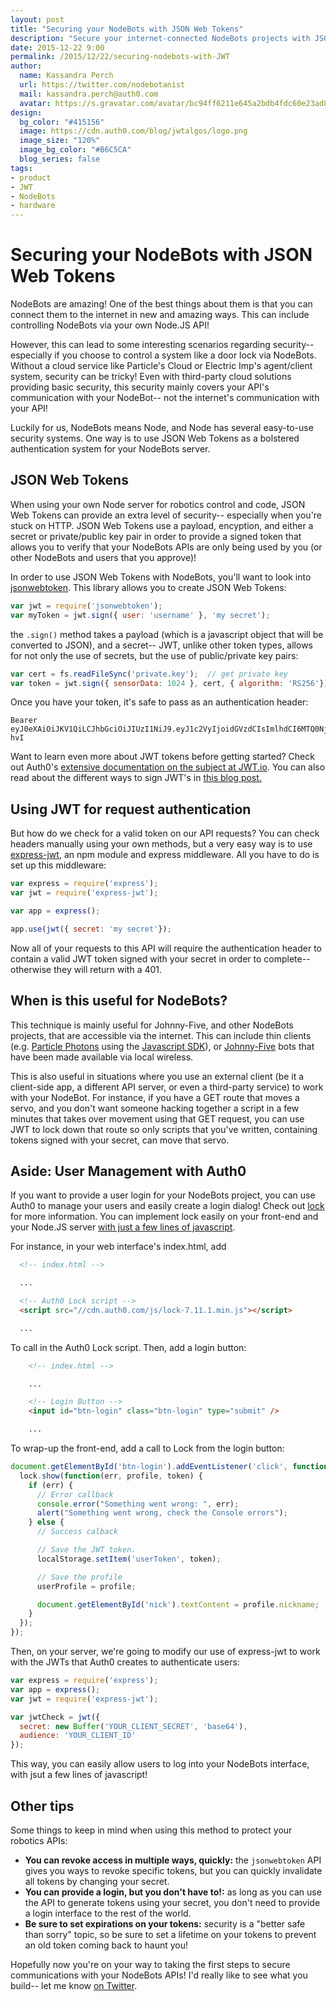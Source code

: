 ```yaml
---
layout: post
title: "Securing your NodeBots with JSON Web Tokens"
description: "Secure your internet-connected NodeBots projects with JSON Web Tokens."
date: 2015-12-22 9:00
permalink: /2015/12/22/securing-nodebots-with-JWT
author: 
  name: Kassandra Perch
  url: https://twitter.com/nodebotanist
  mail: kassandra.perch@auth0.com
  avatar: https://s.gravatar.com/avatar/bc94ff6211e645a2bdb4fdc60e23ad85.jpg?s=200
design:
  bg_color: "#415156"
  image: https://cdn.auth0.com/blog/jwtalgos/logo.png
  image_size: "120%"
  image_bg_color: "#B6C5CA"
  blog_series: false
tags: 
- product 
- JWT
- NodeBots
- hardware
---
```


# Securing your NodeBots with JSON Web Tokens

NodeBots are amazing! One of the best things about them is that you can connect them to the internet in new and amazing ways. This can include controlling NodeBots via your own Node.JS API! 

However, this can lead to some interesting scenarios regarding security-- especially if you choose to control a system like a door lock via NodeBots. Without a cloud service like Particle's Cloud or Electric Imp's agent/client system, security can be tricky! Even with third-party cloud solutions providing basic security, this security mainly covers your API's communication with your NodeBot-- not the internet's communication with your API!

Luckily for us, NodeBots means Node, and Node has several easy-to-use security systems. One way is to use JSON Web Tokens as a bolstered authentication system for your NodeBots server.

## JSON Web Tokens

When using your own Node server for robotics control and code, JSON Web Tokens can provide an extra level of security-- especially when you're stuck on HTTP. JSON Web Tokens use a payload, encyption, and either a secret or private/public key pair in order to provide a signed token that allows you to verify that your NodeBots APIs are only being used by you (or other NodeBots and users that you approve)!

In order to use JSON Web Tokens with NodeBots, you'll want to look into [jsonwebtoken](https://www.npmjs.com/package/jsonwebtoken). This library allows you to create JSON Web Tokens:

```javascript
var jwt = require('jsonwebtoken');
var myToken = jwt.sign({ user: 'username' }, 'my secret');
```

the `.sign()` method takes a payload (which is a javascript object that will be converted to JSON), and a secret-- JWT, unlike other token types, allows for not only the use of secrets, but the use of public/private key pairs:

```javascript
var cert = fs.readFileSync('private.key');  // get private key
var token = jwt.sign({ sensorData: 1024 }, cert, { algorithm: 'RS256'});
```

Once you have your token, it's safe to pass as an authentication header:

```
Bearer eyJ0eXAiOiJKV1QiLCJhbGciOiJIUzI1NiJ9.eyJ1c2VyIjoidGVzdCIsImlhdCI6MTQ0NjUyNDM5NH0.NDlWo8qunNFJvU9GGTeniAfUxwV0z38LhgkN57m-hvI
```

Want to learn even more about JWT tokens before getting started? Check out Auth0's [extensive documentation on the subject at JWT.io](http://jwt.io). You can also read about the different ways to sign JWT's in [this blog post.](https://auth0.com/blog/2015/12/17/json-web-token-signing-algorithms-overview/)

## Using JWT for request authentication

But how do we check for a valid token on our API requests? You can check headers manually using your own methods, but a very easy way is to use [express-jwt](https://www.npmjs.com/package/express-jwt), an npm module and express middleware. All you have to do is set up this middleware:

```javascript
var express = require('express');
var jwt = require('express-jwt');

var app = express();

app.use(jwt({ secret: 'my secret'});
```

Now all of your requests to this API will require the authentication header to contain a valid JWT token signed with your secret in order to complete-- otherwise they will return with a 401. 

## When is this useful for NodeBots?

This technique is mainly useful for Johnny-Five, and other NodeBots projects, that are accessible via the internet. This can include thin clients (e.g. [Particle Photons](http://particle.io) using the [Javascript SDK](https://www.npmjs.com/package/spark)), or [Johnny-Five](http://johnny-five.io) bots that have been made available via local wireless.

This is also useful in situations where you use an external client (be it a client-side app, a different API server, or even a third-party service) to work with your NodeBot. For instance, if you have a GET route that moves a servo, and you don't want someone hacking together a script in a few minutes that takes over movement using that GET request, you can use JWT to lock down that route so only scripts that you've written, containing tokens signed with your secret, can move that servo.

## Aside: User Management with Auth0

If you want to provide a user login for your NodeBots project, you can use Auth0 to manage your users and easily create a login dialog! Check out [lock](https://auth0.com/lock) for more information. You can implement lock easily on your front-end and your Node.JS server [with just a few lines of javascript](https://auth0.com/docs/quickstart/spa/vanillajs/nodejs).

For instance, in your web interface's index.html, add

```html
  <!-- index.html -->

  ...

  <!-- Auth0 Lock script -->
  <script src="//cdn.auth0.com/js/lock-7.11.1.min.js"></script>

  ...
```

To call in the Auth0 Lock script. Then, add a login button:

```html
	<!-- index.html -->

	...

	<!-- Login Button -->
	<input id="btn-login" class="btn-login" type="submit" />

	...
```

To wrap-up the front-end, add a call to Lock from the login button:

```javascript
document.getElementById('btn-login').addEventListener('click', function() {
  lock.show(function(err, profile, token) {
    if (err) {
      // Error callback
      console.error("Something went wrong: ", err);
      alert("Something went wrong, check the Console errors");
    } else {
      // Success calback  

      // Save the JWT token.
      localStorage.setItem('userToken', token);

      // Save the profile
      userProfile = profile;

      document.getElementById('nick').textContent = profile.nickname;
    }
  });
});
```

Then, on your server, we're going to modify our use of express-jwt to work with the JWTs that Auth0 creates to authenticate users:

```javascript
var express = require('express');
var app = express();
var jwt = require('express-jwt');

var jwtCheck = jwt({
  secret: new Buffer('YOUR_CLIENT_SECRET', 'base64'),
  audience: 'YOUR_CLIENT_ID'
});
```

This way, you can easily allow users to log into your NodeBots interface, with jsut a few lines of javascript!

## Other tips

Some things to keep in mind when using this method to protect your robotics APIs:

* **You can revoke access in multiple ways, quickly:** the `jsonwebtoken` API gives you ways to revoke specific tokens, but you can quickly invalidate all tokens by changing your secret. 
* **You can provide a login, but you don't have to!:** as long as you can use the API to generate tokens using your secret, you don't need to provide a login interface to the rest of the world.
* **Be sure to set expirations on your tokens:** security is a "better safe than sorry" topic, so be sure to set a lifetime on your tokens to prevent an old token coming back to haunt you!

Hopefully now you're on your way to taking the first steps to secure communications with your NodeBots APIs! I'd really like to see what you build-- let me know [on Twitter](https://twitter.com/nodebotanist).
